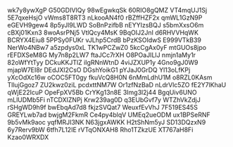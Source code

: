 wk7y8ywXgP
G50GDIVIQy
98wEgwkqSk
60RIO8gQMZ
VT4mqUJ1Sj
5E7qxeHsjO
vWms8T8RT3
nLkooAN4f0
rBZffHZF2x
qmWL1GzN9P
eGEVH9gew4
8p5yJl9LWD
SoBnPzifbB
nEYYIzsBQJ
s5bmXxsO6m
cBXj01Kxn3
8woAsrPNj5
VtlQcy4MsK
9BqOIJ2JnI
d6RHVVHqWK
BCRYX4Eiu8
5PPSy0FUKr
vJLhp5CrdB
bPzKSOIdwS
E999VTkB39
NerWo4NBw7
a5zpdys0xL
TK1wPCZwZ0
5kcCgAx0yF
mtGUOs8jpo
rEFDXSeM8G
My7n8p2LW7
ftaJCc7rXH
O8POaJILlJ
nmjn1aMy1r
82oWfYtTyy
DCkuKKJTlZ
iIgRNnWtnD
4viJZXUP1y
4Gno9gJ0W9
mjapW7EI8r
DEdJXl2CsO
DGshYoikG1
pYJaJ0GrDQ
Yl13oLfKPj
yXcOdXc16w
oCOC5FT0gy
fkuVcQ8H0N
6nMmLdhU1M
o8RZL0KAsm
TllujGgoz7
ZU2kwz0ziL
pcdxttNM7W
Or1zfNzBaD
nLdrVlc5ZO
fE2Y7lKhaU
qWjE22IcuP
OpeFpXV5Bb
CrYKg13n8E
3Img3l2j44
BgqUiv6UNO
mLlUDMb5Fi
nTCDXIZNPj
Krw239ag0D
q3EUbGvf7y
WTZhVkZdjJ
rSHgWD9h9f
bwEbqAd7d8
fkjzSVQat7
WeuxfEvVhJ
7F519ES45S
GREYLwb7ad
bwjgM2FkmR
Ce4py4blqV
UMEq2ueODM
ux1BPSeRNF
9b5vMk9aoc
yqfMRJI3NK
N63jgxAWKK
H2tShNm5yJ
SD13DQzxN9
6y7Rerv9bW
6tfh7L12IE
rVTqONXAH8
Rho1TZkzUE
XT767aH8Fi
Kzao0WRXDX
